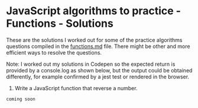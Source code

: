 # JavaScript algorithms to practice - Functions - Solutions

These are the solutions I worked out for some of the practice algorithms questions compiled in the [functions.md](functions.md) file. There might be other and more efficient ways to resolve the questions.

Note: I worked out my solutions in Codepen so the expected return is provided by a console.log as shown below, but the output could be obtained differently, for example confirmed by a jest test or rendered in the browser.

1. Write a JavaScript function that reverse a number.

```js
coming soon
```
